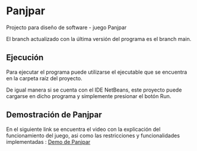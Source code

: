 # Panjpar
Projecto para diseño de software - juego Panjpar

El branch actualizado con la última versión del programa es el branch main.

## Ejecución
Para ejecutar el programa puede utilizarse el ejecutable que se encuentra en la carpeta raíz del proyecto. 

De igual manera si se cuenta con el IDE NetBeans, este proyecto puede cargarse en dicho programa y simplemente presionar el botón Run.

## Demostración de Panjpar
En el siguiente link se encuentra el video con la explicación del funcionamiento del juego, asi como las restricciones y funcionalidades implementadas :
[Demo de Panjpar](https://youtu.be/sGxlNVgBcfY)
